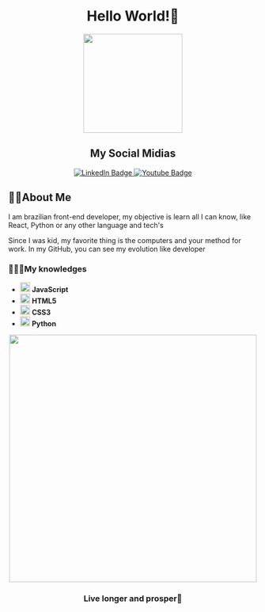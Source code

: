 <h1 align='center'>Hello World!🖖</h1>
<div id="header" align="center">
  <img src="https://i.gifer.com/origin/cb/cbad8974b5928d9e4878525b25d64c2d_w200.gif" width="200"/>
</div>

<h2 align='center'>My Social Midias</h2>
  <div align='center' id="badges">
  <a href="https://www.linkedin.com/in/paulo-henrique-44152a210/">
    <img src="https://img.shields.io/badge/LinkedIn-blue?style=for-the-badge&logo=linkedin&logoColor=white" alt="LinkedIn Badge"/>
  </a>
  <a href="https://www.instagram.com/opaulo.oficial/">
    <img src="https://img.shields.io/badge/Instagram-red?style=for-the-badge&logo=instagram&logoColor=white" alt="Youtube Badge"/>
  </a>
  <br>
  <img src="https://komarev.com/ghpvc/?username=PauloTheDev&style=flat-square&color=blue" alt=""/>
</div>

<h2> 👨‍💻About Me</h2>
<p> I am brazilian front-end developer, my objective is learn all I can know, like React, Python or any other language and tech's </p>
<p>Since I was kid, my favorite thing is the computers and your method for work. In my GitHub, you can see my evolution like developer</p>


<h3>🦸🏼‍♂️My knowledges</h3>
<ul>
  <li> 
  <img src='https://icon-library.com/images/javascript-icon-png/javascript-icon-png-23.jpg' width=20/>
    <strong>JavaScript</strong>
  </li>
   <li> 
  <img src='https://cdn.iconscout.com/icon/free/png-256/html5-40-1175193.png' width=20/>
    <strong>HTML5</strong>
  </li>
  <li>
  <img src='https://www.seekpng.com/png/full/141-1415372_css3-icon-png.png' width=20/>
    <strong>CSS3</strong>
  </li>
  <li>
  <img src='https://cdn3.iconfinder.com/data/icons/logos-and-brands-adobe/512/267_Python-512.png' width=20>
  <strong>Python</strong>
  </li>
</ul>

<div align='center'>
<img  width='500' src='https://media3.giphy.com/media/dxODB9UE879RDqAh3o/giphy.gif?cid=6c09b9528bb28nb2e6v4kueeukgxmxbqgysw5ctu0s67hxui&rid=giphy.gif&ct=s'>
  
  <h3>Live longer and prosper🖖</h3>
</div>  
